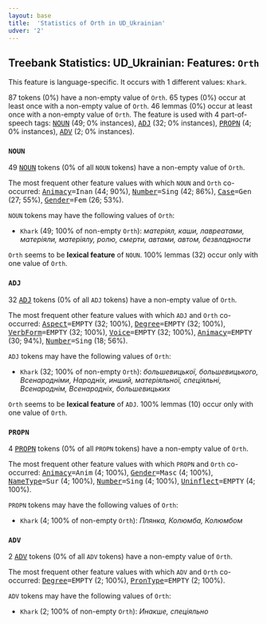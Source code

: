 ```yaml
---
layout: base
title:  'Statistics of Orth in UD_Ukrainian'
udver: '2'
---
```


## Treebank Statistics: UD_Ukrainian: Features: `Orth`

This feature is language-specific.
It occurs with 1 different values: `Khark`.

87 tokens (0%) have a non-empty value of `Orth`.
65 types (0%) occur at least once with a non-empty value of `Orth`.
46 lemmas (0%) occur at least once with a non-empty value of `Orth`.
The feature is used with 4 part-of-speech tags: <tt><a href="uk-pos-NOUN.html">NOUN</a></tt> (49; 0% instances), <tt><a href="uk-pos-ADJ.html">ADJ</a></tt> (32; 0% instances), <tt><a href="uk-pos-PROPN.html">PROPN</a></tt> (4; 0% instances), <tt><a href="uk-pos-ADV.html">ADV</a></tt> (2; 0% instances).

### `NOUN`

49 <tt><a href="uk-pos-NOUN.html">NOUN</a></tt> tokens (0% of all `NOUN` tokens) have a non-empty value of `Orth`.

The most frequent other feature values with which `NOUN` and `Orth` co-occurred: <tt><a href="uk-feat-Animacy.html">Animacy</a></tt><tt>=Inan</tt> (44; 90%), <tt><a href="uk-feat-Number.html">Number</a></tt><tt>=Sing</tt> (42; 86%), <tt><a href="uk-feat-Case.html">Case</a></tt><tt>=Gen</tt> (27; 55%), <tt><a href="uk-feat-Gender.html">Gender</a></tt><tt>=Fem</tt> (26; 53%).

`NOUN` tokens may have the following values of `Orth`:

* `Khark` (49; 100% of non-empty `Orth`): <em>матеріял, каши, лавреатами, матеріяли, матеріялу, ролю, смерти, автами, автом, безвладности</em>

`Orth` seems to be **lexical feature** of `NOUN`. 100% lemmas (32) occur only with one value of `Orth`.

### `ADJ`

32 <tt><a href="uk-pos-ADJ.html">ADJ</a></tt> tokens (0% of all `ADJ` tokens) have a non-empty value of `Orth`.

The most frequent other feature values with which `ADJ` and `Orth` co-occurred: <tt><a href="uk-feat-Aspect.html">Aspect</a></tt><tt>=EMPTY</tt> (32; 100%), <tt><a href="uk-feat-Degree.html">Degree</a></tt><tt>=EMPTY</tt> (32; 100%), <tt><a href="uk-feat-VerbForm.html">VerbForm</a></tt><tt>=EMPTY</tt> (32; 100%), <tt><a href="uk-feat-Voice.html">Voice</a></tt><tt>=EMPTY</tt> (32; 100%), <tt><a href="uk-feat-Animacy.html">Animacy</a></tt><tt>=EMPTY</tt> (30; 94%), <tt><a href="uk-feat-Number.html">Number</a></tt><tt>=Sing</tt> (18; 56%).

`ADJ` tokens may have the following values of `Orth`:

* `Khark` (32; 100% of non-empty `Orth`): <em>большевицької, большевицького, Всенародніми, Народніх, инший, матеріяльної, спеціяльні, Всенароднім, Всенародніх, большевицьких</em>

`Orth` seems to be **lexical feature** of `ADJ`. 100% lemmas (10) occur only with one value of `Orth`.

### `PROPN`

4 <tt><a href="uk-pos-PROPN.html">PROPN</a></tt> tokens (0% of all `PROPN` tokens) have a non-empty value of `Orth`.

The most frequent other feature values with which `PROPN` and `Orth` co-occurred: <tt><a href="uk-feat-Animacy.html">Animacy</a></tt><tt>=Anim</tt> (4; 100%), <tt><a href="uk-feat-Gender.html">Gender</a></tt><tt>=Masc</tt> (4; 100%), <tt><a href="uk-feat-NameType.html">NameType</a></tt><tt>=Sur</tt> (4; 100%), <tt><a href="uk-feat-Number.html">Number</a></tt><tt>=Sing</tt> (4; 100%), <tt><a href="uk-feat-Uninflect.html">Uninflect</a></tt><tt>=EMPTY</tt> (4; 100%).

`PROPN` tokens may have the following values of `Orth`:

* `Khark` (4; 100% of non-empty `Orth`): <em>Плянка, Колюмба, Колюмбом</em>

### `ADV`

2 <tt><a href="uk-pos-ADV.html">ADV</a></tt> tokens (0% of all `ADV` tokens) have a non-empty value of `Orth`.

The most frequent other feature values with which `ADV` and `Orth` co-occurred: <tt><a href="uk-feat-Degree.html">Degree</a></tt><tt>=EMPTY</tt> (2; 100%), <tt><a href="uk-feat-PronType.html">PronType</a></tt><tt>=EMPTY</tt> (2; 100%).

`ADV` tokens may have the following values of `Orth`:

* `Khark` (2; 100% of non-empty `Orth`): <em>Инакше, спеціяльно</em>

